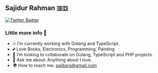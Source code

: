 ## Sajidur Rahman 🇧🇩
[![Twitter Badge](https://img.shields.io/twitter/url?label=sajibsrs&style=social&url=https%3A%2F%2Ftwitter.com%2Fsajibsrs)](https://twitter.com/sajibsrs) 

### Little more info 🧪
- 🔥 I’m currently working with Golang and TypeScript.
- 💕 Love Books, Electronics, Programming, Painting
- 🐸 I’m looking to collaborate on Golang, TypeScript and PHP projects.
- 💭 Ask me about: Anything about I love.
- 🌍 How to reach me: sajibsrs@gmail.com
